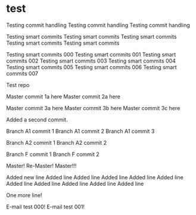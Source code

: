 # test

Testing commit handling
Testing commit handling
Testing commit handling

Testing smart commits
Testing smart commits
Testing smart commits
Testing smart commits
Testing smart commits

Testing smart commits 000
Testing smart commits 001
Testing smart commits 002
Testing smart commits 003
Testing smart commits 004
Testing smart commits 005
Testing smart commits 006
Testing smart commits 007


Test repo

Master commit 1a here
Master commit 2a here

Master commit 3a here
Master commit 3b here
Master commit 3c here

Added a second commit.

Branch A1 commit 1
Branch A1 commit 2
Branch A1 commit 3

Branch A2 commit 1
Branch A2 commit 2

Branch F commit 1
Branch F commit 2

Master!
Re-Master!
Master!!!

Added new line
Added line 
Added line 
Added line 
Added line 
Added line 
Added line 
Added line 
Added line 
Added line 
Added line 

One more line!

E-mail test 000!
E-mail test 001!

